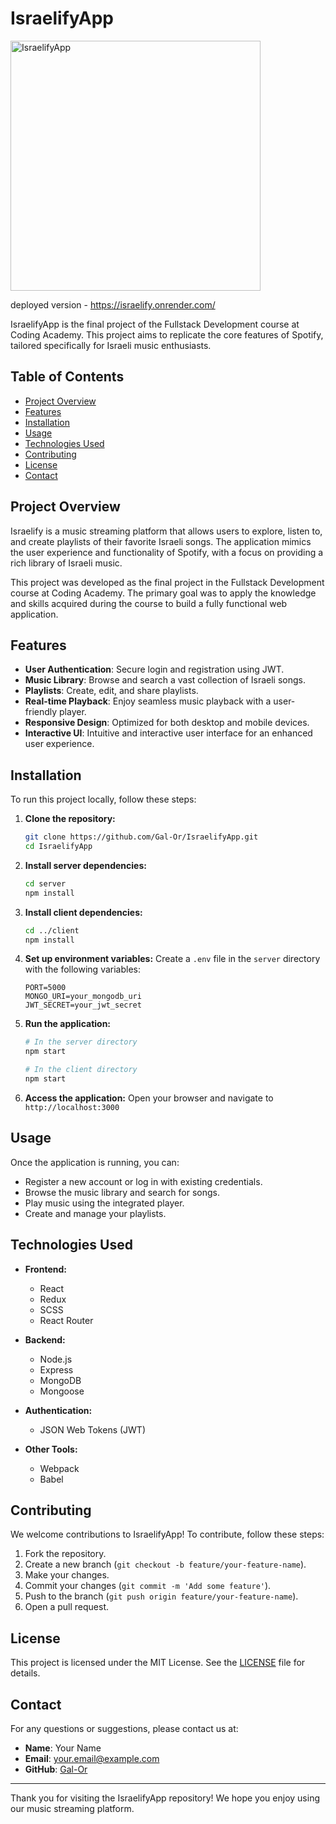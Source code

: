 # IsraelifyApp

<img src="https://github.com/Gal-Or/IsraelifyApp/assets/7868565/1d0e9429-e8fa-43db-8e26-58f1d2454238" alt="IsraelifyApp" width="400">

deployed version - https://israelify.onrender.com/


IsraelifyApp is the final project of the Fullstack Development course at Coding Academy. This project aims to replicate the core features of Spotify, tailored specifically for Israeli music enthusiasts. 

## Table of Contents
- [Project Overview](#project-overview)
- [Features](#features)
- [Installation](#installation)
- [Usage](#usage)
- [Technologies Used](#technologies-used)
- [Contributing](#contributing)
- [License](#license)
- [Contact](#contact)

## Project Overview

Israelify is a music streaming platform that allows users to explore, listen to, and create playlists of their favorite Israeli songs. The application mimics the user experience and functionality of Spotify, with a focus on providing a rich library of Israeli music.

This project was developed as the final project in the Fullstack Development course at Coding Academy. The primary goal was to apply the knowledge and skills acquired during the course to build a fully functional web application.

## Features

- **User Authentication**: Secure login and registration using JWT.
- **Music Library**: Browse and search a vast collection of Israeli songs.
- **Playlists**: Create, edit, and share playlists.
- **Real-time Playback**: Enjoy seamless music playback with a user-friendly player.
- **Responsive Design**: Optimized for both desktop and mobile devices.
- **Interactive UI**: Intuitive and interactive user interface for an enhanced user experience.

## Installation

To run this project locally, follow these steps:

1. **Clone the repository:**
    ```sh
    git clone https://github.com/Gal-Or/IsraelifyApp.git
    cd IsraelifyApp
    ```

2. **Install server dependencies:**
    ```sh
    cd server
    npm install
    ```

3. **Install client dependencies:**
    ```sh
    cd ../client
    npm install
    ```

4. **Set up environment variables:**
    Create a `.env` file in the `server` directory with the following variables:
    ```env
    PORT=5000
    MONGO_URI=your_mongodb_uri
    JWT_SECRET=your_jwt_secret
    ```

5. **Run the application:**
    ```sh
    # In the server directory
    npm start

    # In the client directory
    npm start
    ```

6. **Access the application:**
    Open your browser and navigate to `http://localhost:3000`

## Usage

Once the application is running, you can:

- Register a new account or log in with existing credentials.
- Browse the music library and search for songs.
- Play music using the integrated player.
- Create and manage your playlists.

## Technologies Used

- **Frontend:**
  - React
  - Redux
  - SCSS
  - React Router

- **Backend:**
  - Node.js
  - Express
  - MongoDB
  - Mongoose

- **Authentication:**
  - JSON Web Tokens (JWT)
  
- **Other Tools:**
  - Webpack
  - Babel

## Contributing

We welcome contributions to IsraelifyApp! To contribute, follow these steps:

1. Fork the repository.
2. Create a new branch (`git checkout -b feature/your-feature-name`).
3. Make your changes.
4. Commit your changes (`git commit -m 'Add some feature'`).
5. Push to the branch (`git push origin feature/your-feature-name`).
6. Open a pull request.

## License

This project is licensed under the MIT License. See the [LICENSE](LICENSE) file for details.

## Contact

For any questions or suggestions, please contact us at:

- **Name**: Your Name
- **Email**: your.email@example.com
- **GitHub**: [Gal-Or](https://github.com/Gal-Or)

---

Thank you for visiting the IsraelifyApp repository! We hope you enjoy using our music streaming platform.
